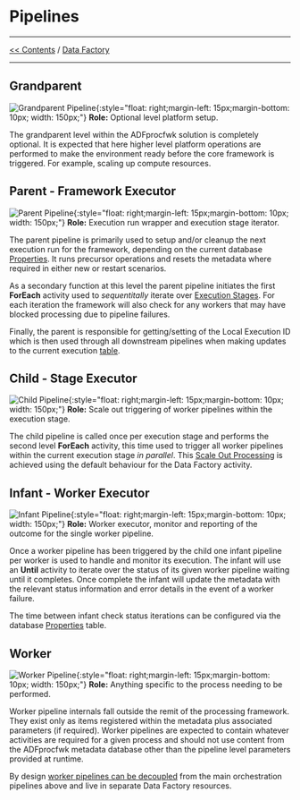 # Pipelines

___
[<< Contents](/ADF.procfwk/contents) / [Data Factory](/ADF.procfwk/datafactory)

___

## Grandparent
![Grandparent Pipeline](/ADF.procfwk/grandparent.png){:style="float: right;margin-left: 15px;margin-bottom: 10px; width: 150px;"}
__Role:__ Optional level platform setup.

The grandparent level within the ADFprocfwk solution is completely optional. It is expected that here higher level platform operations are performed to make the environment ready before the core framework is triggered. For example, scaling up compute resources.
## Parent - Framework Executor
![Parent Pipeline](/ADF.procfwk/parent.png){:style="float: right;margin-left: 15px;margin-bottom: 10px; width: 150px;"}
__Role:__ Execution run wrapper and execution stage iterator.

The parent pipeline is primarily used to setup and/or cleanup the next execution run for the framework, depending on the current database [Properties](/ADF.procfwk/properties). It runs precursor operations and resets the metadata where required in either new or restart scenarios. 

As a secondary function at this level the parent pipeline initiates the first __ForEach__ activity used to _sequentitally_ iterate over [Execution Stages](/ADF.procfwk/executionstages). For each iteration the framework will also check for any workers that may have blocked processing due to pipeline failures.

Finally, the parent is responsible for getting/setting of the Local Execution ID which is then used through all downstream pipelines when making updates to the current execution [table](/ADF.procfwk/tables).

## Child - Stage Executor
![Child Pipeline](/ADF.procfwk/child.png){:style="float: right;margin-left: 15px;margin-bottom: 10px; width: 150px;"}
__Role:__ Scale out triggering of worker pipelines within the execution stage.

The child pipeline is called once per execution stage and performs the second level __ForEach__ activity, this time used to trigger all worker pipelines within the current execution stage _in parallel_. This [Scale Out Processing](/ADF.procfwk/scaleoutprocessing) is achieved using the default behaviour for the Data Factory activity.
## Infant - Worker Executor
![Infant Pipeline](/ADF.procfwk/infant.png){:style="float: right;margin-left: 15px;margin-bottom: 10px; width: 150px;"}
__Role:__ Worker executor, monitor and reporting of the outcome for the single worker pipeline.

Once a worker pipeline has been triggered by the child one infant pipeline per worker is used to handle and monitor its execution. The infant will use an __Until__ activity to iterate over the status of its given worker pipeline waiting until it completes. Once complete the infant will update the metadata with the relevant status information and error details in the event of a worker failure.

The time between infant check status iterations can be configured via the database [Properties](/ADF.procfwk/properties) table.
## Worker
![Worker Pipeline](/ADF.procfwk/worker.png){:style="float: right;margin-left: 15px;margin-bottom: 10px; width: 150px;"}
__Role:__ Anything specific to the process needing to be performed.

Worker pipeline internals fall outside the remit of the processing framework. They exist only as items registered within the metadata plus associated parameters (if required). Worker pipelines are expected to contain whatever activities are required for a given process and should not use content from the ADFprocfwk metadata database other than the pipeline level parameters provided at runtime.

By design [worker pipelines can be decoupled](/ADF.procfwk/workerdecoupling) from the main orchestration pipelines above and live in separate Data Factory resources.
